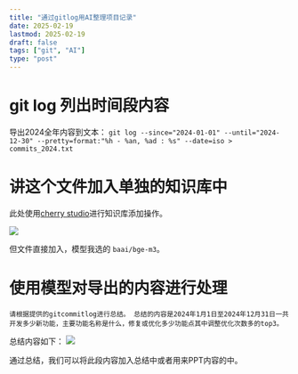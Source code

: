 ```yaml
---
title: "通过gitlog用AI整理项目记录"
date: 2025-02-19
lastmod: 2025-02-19
draft: false
tags: ["git", "AI"]
type: "post"
---
```


# git log 列出时间段内容
导出2024全年内容到文本： `git log --since="2024-01-01" --until="2024-12-30" --pretty=format:"%h - %an, %ad : %s" --date=iso > commits_2024.txt`

# 讲这个文件加入单独的知识库中
此处使用[cherry studio]()进行知识库添加操作。

![](https://s2.loli.net/2025/02/19/t9unavDreIF3q8h.png)

但文件直接加入，模型我选的 `baai/bge-m3`。


# 使用模型对导出的内容进行处理
`
请根据提供的gitcommitlog进行总结。 总结的内容是2024年1月1日至2024年12月31日一共开发多少新功能，主要功能名称是什么，修复或优化多少功能点其中调整优化次数多的top3。
`


总结内容如下：
![](https://s2.loli.net/2025/02/19/G586pqHcAFCornu.png)

通过总结，我们可以将此段内容加入总结中或者用来PPT内容的中。